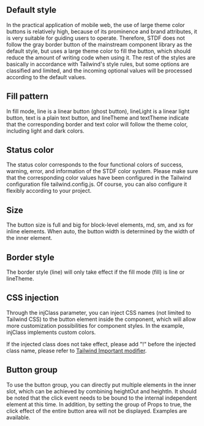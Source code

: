 ## Default style

In the practical application of mobile web, the use of large theme color buttons is relatively high, because of its prominence and brand attributes, it is very suitable for guiding users to operate. Therefore, STDF does not follow the gray border button of the mainstream component library as the default style, but uses a large theme color to fill the button, which should reduce the amount of writing code when using it. The rest of the styles are basically in accordance with Tailwind's style rules, but some options are classified and limited, and the incoming optional values ​​will be processed according to the default values.

## Fill pattern

In fill mode, line is a linear button (ghost button), lineLight is a linear light button, text is a plain text button, and lineTheme and textTheme indicate that the corresponding border and text color will follow the theme color, including light and dark colors.

## Status color

The status color corresponds to the four functional colors of success, warning, error, and information of the STDF color system. Please make sure that the corresponding color values ​​have been configured in the Tailwind configuration file tailwind.config.js. Of course, you can also configure it flexibly according to your project.

## Size

The button size is full and big for block-level elements, md, sm, and xs for inline elements. When auto, the button width is determined by the width of the inner element.

## Border style

The border style (line) will only take effect if the fill mode (fill) is line or lineTheme.

## CSS injection

Through the injClass parameter, you can inject CSS names (not limited to Tailwind CSS) to the button element inside the component, which will allow more customization possibilities for component styles. In the example, injClass implements custom colors.

If the injected class does not take effect, please add "!" before the injected class name, please refer to [Tailwind Important modifier](https://tailwindcss.com/docs/configuration#important-modifier).

## Button group

To use the button group, you can directly put multiple elements in the inner slot, which can be achieved by combining heightOut and heightIn. It should be noted that the click event needs to be bound to the internal independent element at this time. In addition, by setting the group of Props to true, the click effect of the entire button area will not be displayed. Examples are available.

